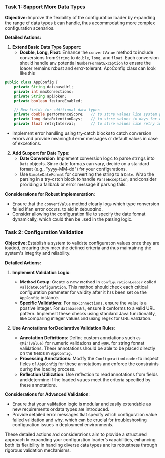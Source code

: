 
### Task 1: Support More Data Types

**Objective:** 
Improve the flexibility of the configuration loader by expanding the range of data types it can handle, thus accommodating more complex configuration scenarios.

**Detailed Actions:**
1. **Extend Basic Data Type Support**:
   - **Double, Long, Float**: Enhance the `convertValue` method to include conversions from `String` to `double`, `long`, and `float`. Each conversion should handle any potential `NumberFormatException` to ensure the loader remains robust and error-tolerant.
AppConfig class can look like this
```java
public class AppConfig {
    private String databaseUrl;
    private int maxConnections;
    private String apiToken;
    private boolean featureEnabled;
    
    // New fields for additional data types
    private double performanceScore;   // to store values like system performance scores
    private long dataRetentionDays;    // to store values in days for data retention policies
    private float retryInterval;       // to store values like retry intervals in seconds

```
   - Implement error handling using try-catch blocks to catch conversion errors and provide meaningful error messages or default values in case of exceptions.

2. **Add Support for Date Type**:
   - **Date Conversion**: Implement conversion logic to parse strings into `Date` objects. Since date formats can vary, decide on a standard format (e.g., "yyyy-MM-dd") for your configurations.
   - Use `SimpleDateFormat` for converting the string to a `Date`. Wrap the parsing in a try-catch block to handle `ParseException`, and consider providing a fallback or error message if parsing fails.

**Considerations for Robust Implementation**:
- Ensure that the `convertValue` method clearly logs which type conversion failed if an error occurs, to aid in debugging.
- Consider allowing the configuration file to specify the date format dynamically, which could then be used in the parsing logic.

### Task 2: Configuration Validation

**Objective:** 
Establish a system to validate configuration values once they are loaded, ensuring they meet the defined criteria and thus maintaining the system's integrity and reliability.

**Detailed Actions:**
1. **Implement Validation Logic**:
   - **Method Setup**: Create a new method in `ConfigurationLoader` called `validateConfiguration`. This method should check each critical configuration parameter for validity after it has been set on the `AppConfig` instance.
   - **Specific Validations**: For `maxConnections`, ensure the value is a positive integer. For `databaseUrl`, ensure it conforms to a valid URL pattern. Implement these checks using standard Java functionality, like comparing integer values and using regex for URL validation.

2. **Use Annotations for Declarative Validation Rules**:
   - **Annotation Definitions**: Define custom annotations such as `@Min(value)` for numeric validations and `@URL` for string format validations. These annotations should be able to be placed directly on the fields in `AppConfig`.
   - **Processing Annotations**: Modify the `ConfigurationLoader` to inspect fields of `AppConfig` for these annotations and enforce the constraints during the loading process.
   - **Reflection Utilization**: Use reflection to read annotations from fields and determine if the loaded values meet the criteria specified by these annotations.

**Considerations for Advanced Validation**:
- Ensure that your validation logic is modular and easily extendable as new requirements or data types are introduced.
- Provide detailed error messages that specify which configuration value failed validation and why, which can be crucial for troubleshooting configuration issues in deployment environments.

These detailed actions and considerations aim to provide a structured approach to expanding your configuration loader’s capabilities, enhancing both its flexibility in handling diverse data types and its robustness through rigorous validation mechanisms.
